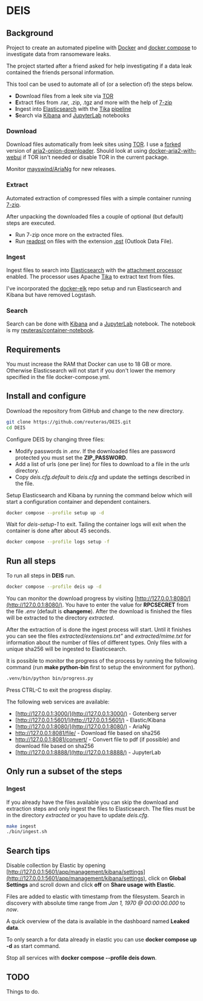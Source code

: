 # DEIS

## Background

Project to create an automated pipeline with [Docker][doc] and [docker compose][dco] to investigate data from ransomeware leaks.

The project started after a friend asked for help investigating if a data leak contained the friends personal information.

This tool can be used to automate all of (or a selection of) the steps below.

- **D**ownload files from a leek site via [TOR][tor]
- **E**xtract files from .rar, .zip, .tgz and more with the help of [7-zip][zip]
- **I**ngest into [Elasticsearch][els] with the [Tika][tik] [pipeline][eap]
- **S**earch via [Kibana][kib] and [JupyterLab][jup] notebooks

### Download

Download files automatically from leek sites using [TOR][tor]. I use a [forked][for] version of [aria2-onion-downloader][aod]. Should look at using [docker-aria2-with-webui][aww] if TOR isn't needed or disable TOR in the current package.

Monitor [mayswind/AriaNg][maa] for new releases.

### Extract

Automated extraction of compressed files with a simple container running [7-zip][7zz].

After unpacking the downloaded files a couple of optional (but default) steps are executed.

- Run 7-zip once more on the extracted files.
- Run [readpst][res] on files with the extension [.pst][pst] (Outlook Data File).

### Ingest

Ingest files to search into [Elasticsearch][els] with the [attachment processor][eap] enabled. The processor uses Apache [Tika][tik] to extract text from files.

I've incorporated the [docker-elk][del] repo setup and run Elasticsearch and Kibana but have removed Logstash.

### Search

Search can be done with [Kibana][kib] and a [JupyterLab][jup] notebook. The notebook is my [reuteras/container-notebook][con].

## Requirements

You must increase the RAM that Docker can use to 18 GB or more. Otherwise Elasticsearch will not start if you don't lower the memory specified in the file docker-compose.yml.

## Install and configure

Download the repository from GitHub and change to the new directory.

```bash
git clone https://github.com/reuteras/DEIS.git
cd DEIS
```

Configure DEIS by changing three files:

- Modify passwords in *.env*. If the downloaded files are password protected you must set the **ZIP_PASSWORD**. 
- Add a list of urls (one per line) for files to download to a file in the *urls* directory.
- Copy *deis.cfg.default* to *deis.cfg* and update the settings described in the file.

Setup Elasticsearch and Kibana by running the command below which will start a configuration container and dependent containers.

```bash
docker compose --profile setup up -d
```

Wait for *deis-setup-1* to exit. Tailing the container logs will exit when the container is done after about 45 seconds.

```bash
docker compose --profile logs setup -f
```

## Run all steps

To run all steps in **DEIS** run.

```bash
docker compose --profile deis up -d
```

You can monitor the download progress by visiting [http://127.0.0.1:8080/](http://127.0.0.1:8080/). You have to enter the value for **RPCSECRET** from the file *.env* (default is **changeme**). After the download is finished the files will be extracted to the directory _extracted_.

After the extraction of is done the ingest process will start. Until it finishes you can see the files *extracted/extensions.txt"* and *extracted/mime.txt* for information about the number of files of different types. Only files with a unique sha256 will be ingested to Elasticsearch.

It is possible to monitor the progress of the process by running the following command (run **make python-bin** first to setup the environment for python).

```bash
.venv/bin/python bin/progress.py
```

Press CTRL-C to exit the progress display.

The following web services are available:

- [http://127.0.0.1:3000/](http://127.0.0.1:3000/) - Gotenberg server 
- [http://127.0.0.1:5601/](http://127.0.0.1:5601/) - Elastic/Kibana
- [http://127.0.0.1:8080/](http://127.0.0.1:8080/) - AriaNg
- [http://127.0.0.1:8081/file/<sha256>](http://127.0.0.1:8081/file/) - Download file based on sha256
- [http://127.0.0.1:8081/convert/<sha256>](http://127.0.0.1:8081/convert/) - Convert file to pdf (if possible) and download file based on sha256
- [http://127.0.0.1:8888/](http://127.0.0.1:8888/) - JupyterLab

## Only run a subset of the steps

### Ingest

If you already have the files available you can skip the download and extraction steps and only ingest the files to Elasticsearch. The files must be in the directory *extracted* or you have to update *deis.cfg*.

```bash
make ingest
./bin/ingest.sh
```

## Search tips

Disable collection by Elastic by opening [http://127.0.0.1:5601/app/management/kibana/settings](http://127.0.0.1:5601/app/management/kibana/settings), click on **Global Settings** and scroll down and click **off** on **Share usage with Elastic**.

Files are added to elastic with timestamp from the filesystem. Search in discovery with absolute time range from *Jan 1, 1970 @ 00:00:00.000* to *now*.

A quick overview of the data is available in the dashboard named **Leaked data**.

To only search a for data already in elastic you can use **docker compose up -d** as start command.

Stop all services with **docker compose --profile deis down**.

## TODO

Things to do.

  [7zz]: https://www.7-zip.org/
  [aod]: https://github.com/sn0b4ll/aria2-onion-downloader
  [aww]: https://github.com/abcminiuser/docker-aria2-with-webui
  [con]: https://github.com/reuteras/container-notebook
  [del]: https://github.com/deviantony/docker-elk
  [dco]: https://docs.docker.com/compose/
  [doc]: https://www.docker.com/
  [eap]: https://www.elastic.co/guide/en/elasticsearch/reference/current/attachment.html
  [els]: https://www.elastic.co/elasticsearch/
  [for]: https://github.com/reece394/aria2-onion-downloader
  [jup]: https://github.com/jupyterlab/jupyterlab
  [kib]: https://www.elastic.co/kibana
  [maa]: https://github.com/mayswind/AriaNg
  [pst]: https://support.microsoft.com/en-au/office/introduction-to-outlook-data-files-pst-and-ost-222eaf92-a995-45d9-bde2-f331f60e2790
  [res]: https://linux.die.net/man/1/readpst
  [tik]: https://tika.apache.org/
  [tor]: https://www.torproject.org/
  [zip]: https://www.7-zip.org/

